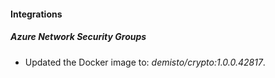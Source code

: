 
#### Integrations
##### Azure Network Security Groups
- Updated the Docker image to: *demisto/crypto:1.0.0.42817*.
